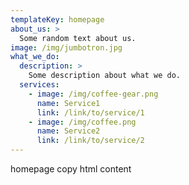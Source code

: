 ```yaml
---
templateKey: homepage
about_us: >
  Some random text about us.
image: /img/jumbotron.jpg
what_we_do:
  description: >
    Some description about what we do.
  services:
    - image: /img/coffee-gear.png
      name: Service1
      link: /link/to/service/1
    - image: /img/coffee.png
      name: Service2
      link: /link/to/service/2
---
```

homepage copy html content
